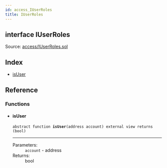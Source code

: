 ```yaml
---
id: access_IUserRoles
title: IUserRoles
---
```


<div class="contract-doc"><div class="contract"><h2 class="contract-header"><span class="contract-kind">interface</span> IUserRoles</h2><div class="source">Source: <a href="https://github.com/Cpollo/Ethereum/blob/v0.0.3/contracts/access/IUserRoles.sol" target="_blank">access/IUserRoles.sol</a></div></div><div class="index"><h2>Index</h2><ul><li><a href="access_IUserRoles.html#isUser">isUser</a></li></ul></div><div class="reference"><h2>Reference</h2><div class="functions"><h3>Functions</h3><ul><li><div class="item function"><span id="isUser" class="anchor-marker"></span><h4 class="name">isUser</h4><div class="body"><code class="signature"><span>abstract </span>function <strong>isUser</strong><span>(address account) </span><span>external </span><span>view </span><span>returns  (bool) </span></code><hr/><dl><dt><span class="label-parameters">Parameters:</span></dt><dd><div><code>account</code> - address</div></dd><dt><span class="label-return">Returns:</span></dt><dd>bool</dd></dl></div></div></li></ul></div></div></div>
